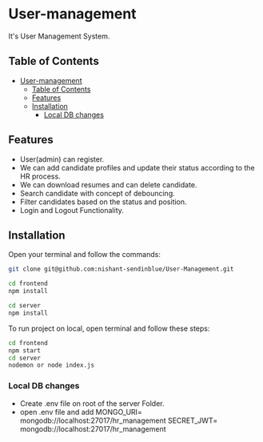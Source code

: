 # User-management

It's User Management System.

## Table of Contents

- [User-management](#user-management)
  - [Table of Contents](#table-of-contents)
  - [Features](#features)
  - [Installation](#installation)
    - [Local DB changes](#local-db-changes)

## Features

- User(admin) can register.
- We can add candidate profiles and update their status according to the HR process.
- We can download resumes and can delete candidate.
- Search candidate with concept of debouncing.
- Filter candidates based on the status and position.
- Login and Logout Functionality.

## Installation

Open your terminal and follow the commands:

```bash
git clone git@github.com:nishant-sendinblue/User-Management.git

cd frontend
npm install

cd server
npm install

```

To run project on local, open terminal and follow these steps:

```bash
cd frontend
npm start
cd server
nodemon or node index.js
```

### Local DB changes

- Create .env file on root of the server Folder.
- open .env file and add 
   MONGO_URI= mongodb://localhost:27017/hr_management
   SECRET_JWT= mongodb://localhost:27017/hr_management
